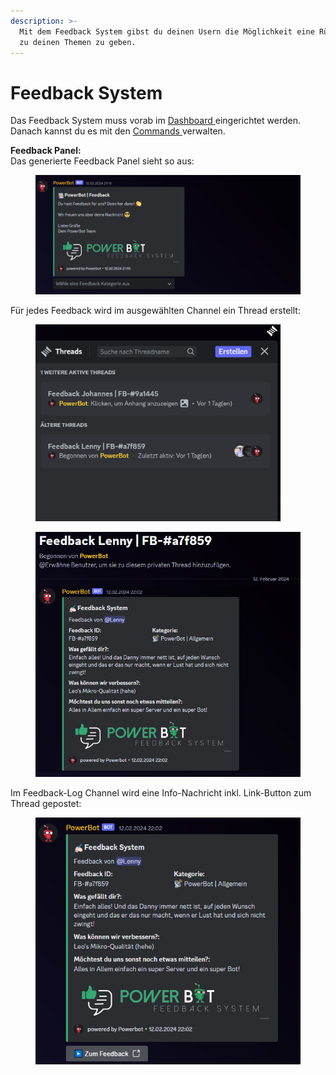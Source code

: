 ```yaml
---
description: >-
  Mit dem Feedback System gibst du deinen Usern die Möglichkeit eine Rückmeldung
  zu deinen Themen zu geben.
---
```


# Feedback System

Das Feedback System muss vorab im [Dashboard ](../dashboard/feedback-settings.md)eingerichtet werden. Danach kannst du es mit den [Commands ](../commands/admin-commands/feedback.md)verwalten.

**Feedback Panel:**\
Das generierte Feedback Panel sieht so aus:

<figure><img src="../.gitbook/assets/image (4).png" alt=""><figcaption></figcaption></figure>

Für jedes Feedback wird im ausgewählten Channel ein Thread erstellt:

<div align="left">

<figure><img src="../.gitbook/assets/image (5).png" alt="" width="392"><figcaption></figcaption></figure>

 

<figure><img src="../.gitbook/assets/image (6).png" alt="" width="485"><figcaption></figcaption></figure>

</div>

Im Feedback-Log Channel wird eine Info-Nachricht inkl. Link-Button zum Thread gepostet:

<div align="left">

<figure><img src="../.gitbook/assets/image (7).png" alt=""><figcaption></figcaption></figure>

</div>
